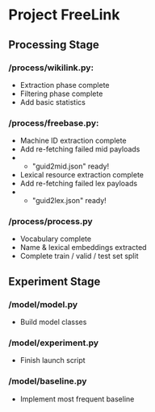 # Project FreeLink

## Processing Stage
### /process/wikilink.py:
* Extraction phase complete
* Filtering phase complete
* Add basic statistics

### /process/freebase.py:
* Machine ID extraction complete
* Add re-fetching failed mid payloads
* - "guid2mid.json" ready!
* Lexical resource extraction complete
* Add re-fetching failed lex payloads
* - "guid2lex.json" ready!

### /process/process.py
* Vocabulary complete
* Name & lexical embeddings extracted
* Complete train / valid / test set split

## Experiment Stage
### /model/model.py
* Build model classes

### /model/experiment.py
* Finish launch script

### /model/baseline.py
* Implement most frequent baseline
